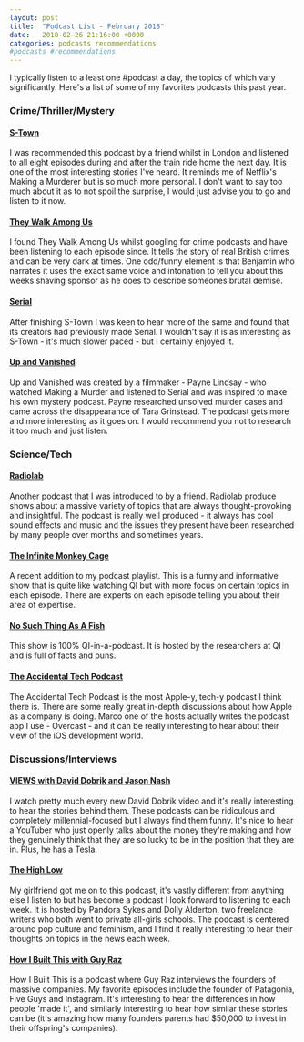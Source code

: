 ```yaml
---
layout: post
title:  "Podcast List - February 2018"
date:   2018-02-26 21:16:00 +0000
categories: podcasts recommendations
#podcasts #recommendations
---
```


I typically listen to a least one #podcast a day, the topics of which vary significantly. Here's a list of some of my favorites podcasts this past year.


### Crime/Thriller/Mystery

#### [S-Town](https://stownpodcast.org/)

I was recommended this podcast by a friend whilst in London and listened to all eight episodes during and after the train ride home the next day. It is one of the most interesting stories I've heard. It reminds me of Netflix's Making a Murderer but is so much more personal. I don't want to say too much about it as to not spoil the surprise, I would just advise you to go and listen to it now.

#### [They Walk Among Us](http://theywalkamonguspodcast.com/)

I found They Walk Among Us whilst googling for crime podcasts and have been listening to each episode since. It tells the story of real British crimes and can be very dark at times. One odd/funny element is that Benjamin who narrates it uses the exact same voice and intonation to tell you about this weeks shaving sponsor as he does to describe someones brutal demise.

#### [Serial](https://serialpodcast.org/)

After finishing S-Town I was keen to hear more of the same and found that its creators had previously made Serial. I wouldn't say it is as interesting as S-Town - it's much slower paced - but I certainly enjoyed it. 

#### [Up and Vanished](https://upandvanished.com/)

Up and Vanished was created by a filmmaker - Payne Lindsay - who watched Making a Murder and listened to Serial and was inspired to make his own mystery podcast. Payne researched unsolved murder cases and came across the disappearance of Tara Grinstead. The podcast gets more and more interesting as it goes on. I would recommend you not to research it too much and just listen.

### Science/Tech

#### [Radiolab](http://www.radiolab.org/)

Another podcast that I was introduced to by a friend. Radiolab produce shows about a massive variety of topics that are always thought-provoking and insightful. The podcast is really well produced - it always has cool sound effects and music and the issues they present have been researched by many people over months and sometimes years.

#### [The Infinite Monkey Cage](http://www.bbc.co.uk/programmes/b00snr0w)

A recent addition to my podcast playlist. This is a funny and informative show that is quite like watching QI but with more focus on certain topics in each episode. There are experts on each episode telling you about their area of expertise.

#### [No Such Thing As A Fish](http://qi.com/podcast/)

This show is 100% QI-in-a-podcast. It is hosted by the researchers at QI and is full of facts and puns.

#### [The Accidental Tech Podcast](http://atp.fm/)

The Accidental Tech Podcast is the most Apple-y, tech-y podcast I think there is. There are some really great in-depth discussions about how Apple as a company is doing. Marco one of the hosts actually writes the podcast app I use - Overcast - and it can be really interesting to hear about their view of the iOS development world.

### Discussions/Interviews

#### [VIEWS with David Dobrik and Jason Nash](https://www.youtube.com/channel/UCmh5gdwCx6lN7gEC20leNVA)

I watch pretty much every new David Dobrik video and it's really interesting to hear the stories behind them. These podcasts can be ridiculous and completely millennial-focused but I always find them funny. It's nice to hear a YouTuber who just openly talks about the money they're making and how they genuinely think that they are so lucky to be in the position that they are in. Plus, he has a Tesla.

#### [The High Low](https://twitter.com/thehighlowshow?lang=en)

My girlfriend got me on to this podcast, it's vastly different from anything else I listen to but has become a podcast I look forward to listening to each week. It is hosted by Pandora Sykes and Dolly Alderton, two freelance writers who both went to private all-girls schools. The podcast is centered around pop culture and feminism, and I find it really interesting to hear their thoughts on topics in the news each week.

#### [How I Built This with Guy Raz](https://www.npr.org/podcasts/510313/how-i-built-this)

How I Built This is a podcast where Guy Raz interviews the founders of massive companies. My favorite episodes include the founder of Patagonia, Five Guys and Instagram. It's interesting to hear the differences in how people 'made it', and similarly interesting to hear how similar these stories can be (it's amazing how many founders parents had $50,000 to invest in their offspring's companies).


